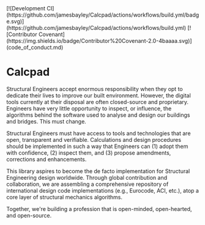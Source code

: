<div align="centre">
[![Development CI](https://github.com/jamesbayley/Calcpad/actions/workflows/build.yml/badge.svg)](https://github.com/jamesbayley/Calcpad/actions/workflows/build.yml)
[![Contributor Covenant](https://img.shields.io/badge/Contributor%20Covenant-2.0-4baaaa.svg)](code_of_conduct.md)

# Calcpad

Structural Engineers accept enormous responsibility when they opt to dedicate their lives to improve our built environment. However, the digital tools currently at their disposal are often closed-source and proprietary. Engineers have very little opportunity to inspect, or influence, the algorithms behind the software used to analyse and design our buildings and bridges. This must change. 

Structural Engineers must have access to tools and technologies that are open, transparent and verifiable. Calculations and design procedures should be implemented in such a way that Engineers can (1) adopt them with confidence, (2) inspect them, and (3) propose amendments, corrections and enhancements.

This library aspires to become the de facto implementation for Structural Engineering design worldwide. Through global contribution and collaboration, we are assembling a comprehensive repository of international design code implementations (e.g., Eurocode, ACI, etc.), atop a core layer of structural mechanics algorithms.

Together, we're building a profession that is open-minded, open-hearted, and open-source.

</div>